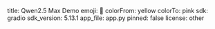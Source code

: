 title: Qwen2.5 Max Demo
emoji: 🐢
colorFrom: yellow
colorTo: pink
sdk: gradio
sdk_version: 5.13.1
app_file: app.py
pinned: false
license: other

